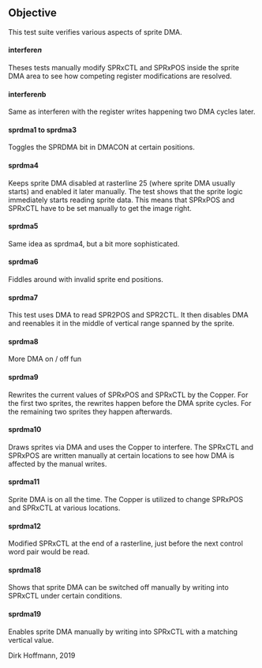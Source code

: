 ## Objective

This test suite verifies various aspects of sprite DMA.

#### interfere*n*

Theses tests manually modify SPRxCTL and SPRxPOS inside the sprite DMA area to see how competing register modifications are resolved. 

#### interfere*n*b

Same as interfere*n* with the register writes happening two DMA cycles later.

#### sprdma1 to sprdma3

Toggles the SPRDMA bit in DMACON at certain positions.

#### sprdma4

Keeps sprite DMA disabled at rasterline 25 (where sprite DMA usually starts) and enabled it later manually. The test shows that the sprite logic immediately starts reading sprite data. This means that SPRxPOS and SPRxCTL have to be set manually to get the image right.

#### sprdma5

Same idea as sprdma4, but a bit more sophisticated.

#### sprdma6

Fiddles around with invalid sprite end positions.

#### sprdma7

This test uses DMA to read SPR2POS and SPR2CTL. It then disables DMA and reenables it in the middle of vertical range spanned by the sprite. 

#### sprdma8

More DMA on / off fun

#### sprdma9

Rewrites the current values of SPRxPOS and SPRxCTL by the Copper. For the first two sprites, the rewrites happen before the DMA sprite cycles. For the remaining two sprites they happen afterwards.

#### sprdma10

Draws sprites via DMA and uses the Copper to interfere. The SPRxCTL and SPRxPOS are written manually at certain locations to see how DMA is affected by the manual writes. 

#### sprdma11

Sprite DMA is on all the time. The Copper is utilized to change SPRxPOS and SPRxCTL at various locations.

#### sprdma12

Modified SPRxCTL at the end of a rasterline, just before the next control word pair would be read. 

#### sprdma18

Shows that sprite DMA can be switched off manually by writing into SPRxCTL under certain conditions.

#### sprdma19

Enables sprite DMA manually by writing into SPRxCTL with a matching vertical value.


Dirk Hoffmann, 2019
